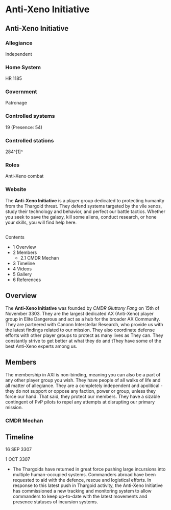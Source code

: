# Anti-Xeno Initiative
## Anti-Xeno Initiative

		

### Allegiance

Independent

### Home System

HR 1185

### Government

Patronage

### Controlled systems

19 (Presence: 54)

### Controlled stations

284^[1]^

### Roles

Anti-Xeno combat

### Website

The **Anti-Xeno Initiative** is a player group dedicated to protecting humanity from the Thargoid threat. They defend systems targeted by the vile xenos, study their technology and behavior, and perfect our battle tactics. Whether you seek to save the galaxy, kill some aliens, conduct research, or hone your skills, you will find help here.

## 

Contents

- 1 Overview
- 2 Members
    - 2.1 CMDR Mechan
- 3 Timeline
- 4 Videos
- 5 Gallery
- 6 References

## Overview

The **Anti-Xeno Initiative** was founded by *CMDR Gluttony Fang* on 15th of November 3303. They are the largest dedicated AX (Anti-Xeno) player group in Elite Dangerous and act as a hub for the broader AX Community. They are partnered with Canonn Interstellar Research, who provide us with the latest findings related to our mission. They also coordinate defense efforts with other player groups to protect as many lives as They can. They  constantly strive to get better at what they do and tThey have some of the best Anti-Xeno experts among us.

## Members

The membership in AXI is non-binding, meaning you can also be a part of any other player group you wish. They have people of all walks of life and all matter of allegiance. They are a completely independent and apolitical - they do not support or oppose any faction, power or group, unless they force our hand. That said, they protect our members. They have a sizable contingent of PvP pilots to repel any attempts at disrupting our primary mission.

### CMDR Mechan

## Timeline

16 SEP 3307

1 OCT 3307

- The Thargoids have returned in great force pushing large incursions into multiple human-occupied systems. Commanders abroad have been requested to aid with the defence, rescue and logistical efforts. In response to this latest push in Thargoid activity, the Anti-Xeno Initiative has commissioned a new tracking and monitoring system to allow commanders to keep up-to-date with the latest movements and presence statuses of incursion systems.